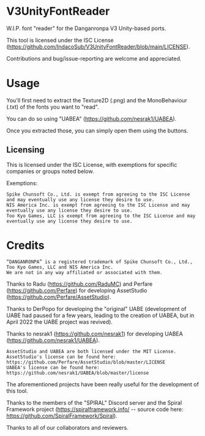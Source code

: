 # V3UnityFontReader
W.I.P. font "reader" for the Danganronpa V3 Unity-based ports.

This tool is licensed under the ISC License (https://github.com/IndacoSub/V3UnityFontReader/blob/main/LICENSE).

Contributions and bug/issue-reporting are welcome and appreciated.

# Usage
You'll first need to extract the Texture2D (.png) and the MonoBehaviour (.txt) of the fonts you want to "read".

You can do so using "UABEA" (https://github.com/nesrak1/UABEA).

Once you extracted those, you can simply open them using the buttons.

## Licensing ##

This is licensed under the ISC License, with exemptions for specific companies or groups noted below.

Exemptions:

    Spike Chunsoft Co., Ltd. is exempt from agreeing to the ISC License and may eventually use any license they desire to use.
    NIS America Inc. is exempt from agreeing to the ISC License and may eventually use any license they desire to use.
    Too Kyo Games, LLC is exempt from agreeing to the ISC License and may eventually use any license they desire to use.

# Credits

    “DANGANRONPA” is a registered trademark of Spike Chunsoft Co., Ltd., Too Kyo Games, LLC and NIS America Inc.
    We are not in any way affiliated or associated with them.
	
Thanks to Radu (https://github.com/RaduMC) and Perfare (https://github.com/Perfare) for developing AssetStudio (https://github.com/Perfare/AssetStudio).

Thanks to DerPopo for developing the "original" UABE (development of UABE had paused for a few years, leading to the creation of UABEA, but in April 2022 the UABE project was revived).

Thanks to nesrak1 (https://github.com/nesrak1) for developing UABEA (https://github.com/nesrak1/UABEA).

	AssetStudio and UABEA are both licensed under the MIT License.
	AssetStudio's license can be found here: https://github.com/Perfare/AssetStudio/blob/master/LICENSE
	UABEA's license can be found here: https://github.com/nesrak1/UABEA/blob/master/license

The aforementioned projects have been really useful for the development of this tool.

Thanks to the members of the "SPIRAL" Discord server and the Spiral Framework project (https://spiralframework.info/ -- source code here: https://github.com/SpiralFramework/Spiral).
	 
Thanks to all of our collaborators and reviewers.